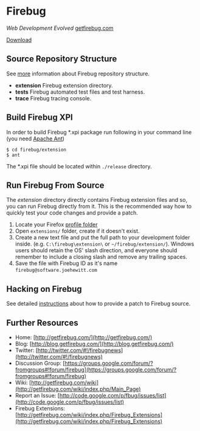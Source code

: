 Firebug
=======
*Web Development Evolved* [getfirebug.com](getfirebug.com)

[Download](https://addons.mozilla.org/en-US/firefox/addon/firebug/)


Source Repository Structure
---------------------------
See [more](http://getfirebug.com/wiki/index.php/Source) information about Firebug
repository structure.


* **extension** Firebug extension directory.
* **tests** Firebug automated test files and test harness.
* **trace** Firebug tracing console.


Build Firebug XPI
-----------------
In order to build Firebug *.xpi package run following in your command line
(you need [Apache Ant](http://ant.apache.org/))

    $ cd firebug/extension
    $ ant

The *.xpi file should be located within `./release` directory.


Run Firebug From Source
-----------------------
The *extension* directory directly contains Firebug extension files and so, you can run
Firebug directly from it. This is the recommended way how to quickly test your code
changes and provide a patch.

1. Locate your Firefox [profile folder](http://kb.mozillazine.org/Profile_folder)
2. Open `extensions/` folder, create if it doesn't exist.
3. Create a new text file and put the full path to your development folder inside.
(e.g. `C:\firebug\extension\` or `~/firebug/extension/`). Windows users should retain the OS'
slash direction, and everyone should remember to include a closing slash and remove any
trailing spaces.
4. Save the file with Firebug ID as it's name `firebug@software.joehewitt.com`


Hacking on Firebug
------------------
See detailed [instructions](http://www.softwareishard.com/blog/firebug/hacking-on-firebug/)
about how to provide a patch to Firebug source.


Further Resources
-----------------

* Home: [http://getfirebug.com/](http://getfirebug.com/)
* Blog: [http://blog.getfirebug.com/](http://blog.getfirebug.com/)
* Twitter: [http://twitter.com/#!/firebugnews](http://twitter.com/#!/firebugnews)
* Discussion Group: [https://groups.google.com/forum/?fromgroups#!forum/firebug](https://groups.google.com/forum/?fromgroups#!forum/firebug)
* Wiki: [http://getfirebug.com/wiki](http://getfirebug.com/wiki/index.php/Main_Page)
* Report an Issue: [http://code.google.com/p/fbug/issues/list](http://code.google.com/p/fbug/issues/list)
* Firebug Extensions: [http://getfirebug.com/wiki/index.php/Firebug_Extensions](http://getfirebug.com/wiki/index.php/Firebug_Extensions)


